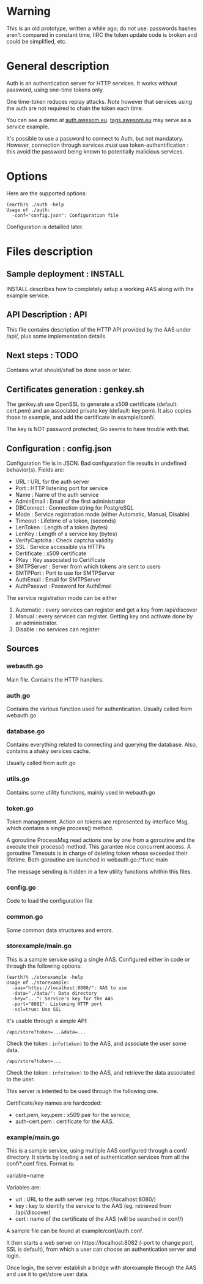 # Warning
This is an old prototype, written a while ago; do *not*
use: passwords hashes aren't compared in constant time,
IIRC the token update code is broken and could be simplified,
etc.

# General description
Auth is an authentication server for HTTP services.
It works without password, using one-time tokens only.

One time-token reduces replay attacks. Note however that
services using the auth are not required to chain the token
each time.

You can see a demo at [auth.awesom.eu](https://auth.awesom.eu).
[tags.awesom.eu](https://tags.awesom.eu) may serve as a service
example.

It's possible to use a password to connect to Auth, but not
mandatory. However, connection through services *must* use
token-authentification : this avoid the password being known
to potentially malicious services.

# Options
Here are the supported options:

	(earth)% ./auth -help
	Usage of ./auth:
	  -conf="config.json": Configuration file

Configuration is detailled later.

# Files description
## Sample deployment : INSTALL
INSTALL describes how to completely setup a working AAS along
with the example service.

## API Description : API
This file contains description of the HTTP API provided
by the AAS under /api/, plus some implementation details

## Next steps : TODO
Contains what should/shall be done soon or later.

## Certificates generation : genkey.sh
The genkey.sh use OpenSSL to generate a x509 certificate (default: cert.pem)
and an associated private key (default: key.pem). It also copies those
to example, and add the certificate in example/conf/.

The key is NOT password protected; Go seems to have trouble with that.

## Configuration : config.json
Configuration file is in JSON. Bad configuration file results
in undefined behavior(s). Fields are:

* URL : URL for the auth server
* Port : HTTP listening port for service
* Name : Name of the auth service
* AdminEmail : Email of the first administrator
* DBConnect : Connection string for PostgreSQL
* Mode : Service registration mode (either Automatic, Manual, Disable)
* Timeout : Lifetime of a token, (seconds)
* LenToken : Length of a token (bytes)
* LenKey : Length of a service key (bytes)
* VerifyCaptcha : Check captcha validity
* SSL : Service accessible via HTTPs
* Certificate : x509 certificate
* PKey : Key associated to Certificate
* SMTPServer : Server from which tokens are sent to users
* SMTPPort : Port to use for SMTPServer
* AuthEmail : Email for SMTPServer
* AuthPasswd : Password for AuthEmail

The service registration mode can be either

1. Automatic : every services can register and get a key from /api/discover
2. Manual : every services can register. Getting key and activate done by an administrator.
3. Disable : no services can register

## Sources
### webauth.go
Main file. Contains the HTTP handlers.

### auth.go
Contains the various function used for authentication. Usually
called from webauth.go

### database.go
Contains everything related to connecting and querying the database.
Also, contains a shaky services cache.

Usually called from auth.go

### utils.go
Contains some utility functions, mainly used in webauth.go

### token.go
Token management. Action on tokens are represented by interface Msg,
which contains a single process() method.

A goroutine ProcessMsg read actions one by one from a goroutine and the
execute their process() method. This garantee nice concurrent access.
A goroutine Timeouts is in charge of deleting token whose exceeded their
lifetime. Both goroutine are launched in webauth.go:/^func main

The message sending is hidden in a few utility functions whithin this files.

### config.go
Code to load the configuration file

### common.go
Some common data structures and errors.

### storexample/main.go
This is a sample service using a single AAS. Configured either
in code or through the following options:

	(earth)% ./storexample -help
	Usage of ./storexample:
	  -aas="https://localhost:8080/": AAS to use
	  -data="./data/": Data directory
	  -key="...": Service's key for the AAS
	  -port="8081": Listening HTTP port
	  -ssl=true: Use SSL

It's usable through a simple API:

	/api/store?token=...&data=...

Check the token : `info(token)` to the AAS, and associate the
user some data.

	/api/store?token=...

Check the token : `info(token)` to the AAS, and retrieve the
data associated to the user.

This server is intented to be used through the following one.

Certificate/key names are hardcoded:

* cert.pem, key.pem : x509 pair for the service;
* auth-cert.pem : certificate for the AAS.

### example/main.go
This is a sample service, using multiple AAS configured through
a conf/ directory. It starts by loading a set of authentication
services from all the conf/*.conf files. Format is:

  variable=name

Variables are:

* url : URL to the auth server (eg. https://localhost:8080/)
* key : key to identify the service to the AAS (eg. retrieved from /api/discover)
* cert : name of the certificate of the AAS (will be searched in conf/)

A sample file can be found at example/conf/auth.conf.

It then starts a web server on https://localhost:8082 (-port to change port,
SSL is default), from which a user can choose an authentication
server and login.

Once login, the server establish a bridge with storexample through
the AAS and use it to get\/store user data.
